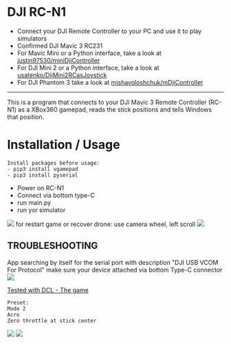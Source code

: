DJI RC-N1
===============
 - Connect your DJI Remote Controller to your PC and use it to play simulators
 - Confirmed DJI Mavic 3 RC231
 - For Mavic Mini or a Python interface, take a look at [justin97530/miniDjiController](https://github.com/justin97530/miniDjiController)
 - For DJI Mini 2 or a Python interface, take a look at [usatenko/DjiMini2RCasJoystick](https://github.com/usatenko/DjiMini2RCasJoystick)
 - For DJI Phantom 3 take a look at [mishavoloshchuk/mDjiController](https://github.com/mishavoloshchuk/mDjiController)
-----------------------------------------------------------------------------


This is a program that connects to your DJI Mavic 3 Remote Controller (RC-N1) as a XBox360 gamepad,
reads the stick positions and tells Windows that position.

# Installation / Usage
	Install packages before usage:
	- pip3 install vgamepad
	- pip3 install pyserial

- Power on RC-N1
- Connect via bottom type-C
- run main.py
- run yor simulator


![](C:\Git_repos\Dji\DJI_RC-N1_SIMULATOR_FLY_DCL\connect_ok.png)
for restart game or recover drone: use camera wheel, left scroll
![](C:\Git_repos\Dji\DJI_RC-N1_SIMULATOR_FLY_DCL\control.png)


TROUBLESHOOTING
---------------
App searching by itself for the serial port with description "DJI USB VCOM For Protocol"
make sure your device attached via bottom Type-C connector
![](C:\Git_repos\Dji\DJI_RC-N1_SIMULATOR_FLY_DCL\connect.png)

[Tested with DCL - The game](https://store.steampowered.com/app/964570/DCL__The_Game/) 

    Preset:
    Mode 2
    Acro
    Zero throttle at stick center

![](C:\Git_repos\Dji\DJI_RC-N1_SIMULATOR_FLY_DCL\preset1.png)
![](C:\Git_repos\Dji\DJI_RC-N1_SIMULATOR_FLY_DCL\preset2.png)

